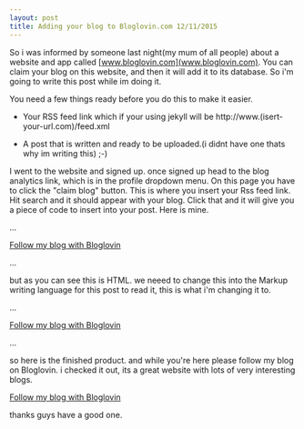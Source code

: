 ```yaml
---
layout: post
title: Adding your blog to Bloglovin.com 12/11/2015
---
```

So i was informed by someone last night(my mum of all people) about a website and app called [www.bloglovin.com](www.bloglovin.com). You can claim your blog on this website, and then it will add it to its database. So i'm going to write this post while im doing it. 

You need a few things ready before you do this to make it easier.

* Your RSS feed link which if your using jekyll will be http://www.(isert-your-url.com)/feed.xml 

* A post that is written and ready to be uploaded.(i didnt have one thats why im writing this) ;-)

I went to the website and signed up. once signed up head to the blog analytics link, which is in the profile dropdown menu. On this page you have to click the "claim blog" button. This is where you insert your Rss feed link. Hit search and it should appear with your blog. Click that and it will give you a piece of code to insert into your post. Here is mine.

...

<a href="http://www.bloglovin.com/blog/14549121/?claim=6kdp29rybe3">Follow my blog with Bloglovin</a>

...

but as you can see this is HTML. we neeed to change this into the Markup writing language for this post to read it, this is what i'm changing it to.

...

[Follow my blog with Bloglovin](http://www.bloglovin.com/blog/14549121/?claim=6kdp29rybe3)

...

so here is the finished product. and while you're here please follow my blog on Bloglovin. i checked it out, its a great website with lots of very interesting blogs.

[Follow my blog with Bloglovin](http://www.bloglovin.com/blog/14549121/?claim=6kdp29rybe3)

thanks guys have a good one.